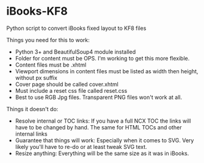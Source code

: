 iBooks-KF8
==========

Python script to convert iBooks fixed layout to KF8 files

Things you need for this to work:

  * Python 3+ and BeautifulSoup4 module installed
  * Folder for content must be OPS. I'm working to get this more flexible.
  * Content files must be .xhtml
  * Viewport dimensions in content files must be listed as width then height, without px suffix
  * Cover page should be called cover.xhtml
  * Must include a reset css file called reset.css
  * Best to use RGB Jpg files. Transparent PNG files won't work at all.
  
Things it doesn't do:
  
  * Resolve internal or TOC links: If you have a full NCX TOC the links will have to be changed by hand. The same for HTML TOCs and other internal links
  * Guarantee that things will work: Especially when it comes to SVG. Very likely you'll have to re-do or at least tweak SVG text.
  * Resize anything: Everything will be the same size as it was in iBooks. 